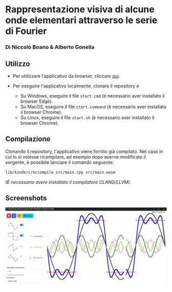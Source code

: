 # Rappresentazione visiva di alcune onde elementari attraverso le serie di Fourier
### Di Niccolò Boano & Alberto Gonella

## Utilizzo

- Per utilizzare l'applicativo da browser, cliccare [qui](https://nboano.github.io/Dimostrazione_Teorema_Fourier).

- Per eseguire l'applicativo localmente, clonare il repository e
    - Su Windows, eseguire il file ```start.cmd``` (è necessario aver installato il browser Edge).
    - Su MacOS, eseguire il file ```start.command``` (è necessario aver installato il browser Chrome).
    - Su Linux, eseguire il file ```start.sh``` (è necessario aver installato il browser Chrome).

## Compilazione

Clonando il repository, l'applicativo viene fornito già compilato. Nel caso in cui lo si volesse ricompilare, ad esempio dopo averne modificato il sorgente, è possibile lanciare il comando seguente:

```bash
lib/kinderc/kccompile src/main.cpp src/main.wasm
```

*(&Egrave; necessario avere installato il compilatore CLANG/LLVM).*

## Screenshots

![Finestra aperta](img/screenshots/finestra.png)